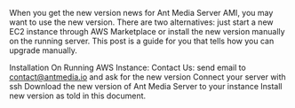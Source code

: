 When you get the new version news for Ant Media Server AMI, you may want to use the new version. There are two alternatives: just start a new EC2 instance through AWS Marketplace or install the new version manually on the running server. This post is a guide for you that tells how you can upgrade manually. 






Installation On Running AWS Instance:
Contact Us: send email to contact@antmedia.io and ask for the new version
Connect your server with ssh
Download the new version of Ant Media Server to your instance
Install new version as told in this document.